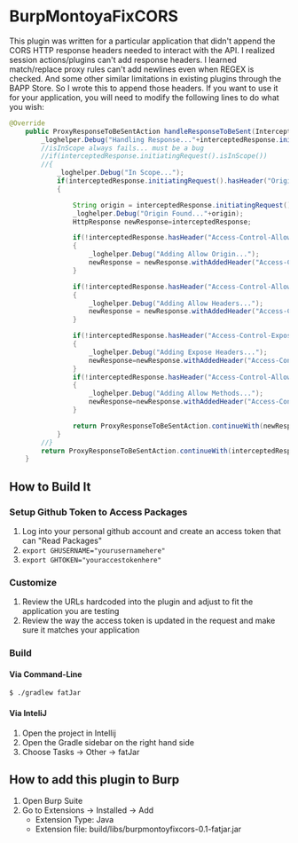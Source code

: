 # BurpMontoyaFixCORS

This plugin was written for a particular application that didn't append the CORS HTTP response headers needed to interact with the API. I realized session actions/plugins can't add response headers. I learned match/replace proxy rules can't add newlines even when REGEX is checked. And some other similar limitations in existing plugins through the BAPP Store. So I wrote this to append those headers. If you want to use it for your application, you will need to modify the following lines to do what you wish:
```java
@Override
    public ProxyResponseToBeSentAction handleResponseToBeSent(InterceptedResponse interceptedResponse) {
        _loghelper.Debug("Handling Response..."+interceptedResponse.initiatingRequest().url());
        //isInScope always fails... must be a bug
        //if(interceptedResponse.initiatingRequest().isInScope())
        //{
            _loghelper.Debug("In Scope...");
            if(interceptedResponse.initiatingRequest().hasHeader("Origin"))
            {

                String origin = interceptedResponse.initiatingRequest().headerValue("Origin");
                _loghelper.Debug("Origin Found..."+origin);
                HttpResponse newResponse=interceptedResponse;

                if(!interceptedResponse.hasHeader("Access-Control-Allow-Origin"))
                {
                    _loghelper.Debug("Adding Allow Origin...");
                    newResponse = newResponse.withAddedHeader("Access-Control-Allow-Origin",origin);
                }

                if(!interceptedResponse.hasHeader("Access-Control-Allow-Headers"))
                {
                    _loghelper.Debug("Adding Allow Headers...");
                    newResponse = newResponse.withAddedHeader("Access-Control-Allow-Headers","Authorization, Origin, Content-Type");
                }

                if(!interceptedResponse.hasHeader("Access-Control-Expose-Headers"))
                {
                    _loghelper.Debug("Adding Expose Headers...");
                    newResponse=newResponse.withAddedHeader("Access-Control-Expose-Headers","_token");
                }
                if(!interceptedResponse.hasHeader("Access-Control-Allow-Methods"))
                {
                    _loghelper.Debug("Adding Allow Methods...");
                    newResponse=newResponse.withAddedHeader("Access-Control-Allow-Methods","POST,GET,DELETE,OPTIONS");
                }

                return ProxyResponseToBeSentAction.continueWith(newResponse);
            }
        //}
        return ProxyResponseToBeSentAction.continueWith(interceptedResponse);
    }
```

## How to Build It
### Setup Github Token to Access Packages

1. Log into your personal github account and create an access token that can "Read Packages"
2. `export GHUSERNAME="yourusernamehere"`
3. `export GHTOKEN="youraccestokenhere"`

### Customize
1. Review the URLs hardcoded into the plugin and adjust to fit the application you are testing
2. Review the way the access token is updated in the request and make sure it matches your application

### Build
#### Via Command-Line
```bash
$ ./gradlew fatJar
```
#### Via InteliJ
1. Open the project in Intellij
2. Open the Gradle sidebar on the right hand side
3. Choose Tasks -> Other -> fatJar

## How to add this plugin to Burp
1. Open Burp Suite
2. Go to Extensions -> Installed -> Add
    - Extension Type: Java
    - Extension file: build/libs/burpmontoyfixcors-0.1-fatjar.jar